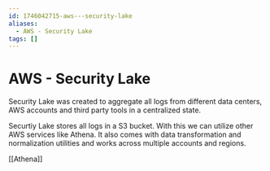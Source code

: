 ```yaml
---
id: 1746042715-aws---security-lake
aliases:
  - AWS - Security Lake
tags: []
---
```


# AWS - Security Lake

Security Lake was created to aggregate all logs from different data centers, AWS accounts and third party tools in a centralized state.

Securtiy Lake stores all logs in a S3 bucket. With this we can utilize other AWS services like Athena.
It also comes with data transformation and normalization utilities and works across multiple accounts and regions.


[[Athena]]
